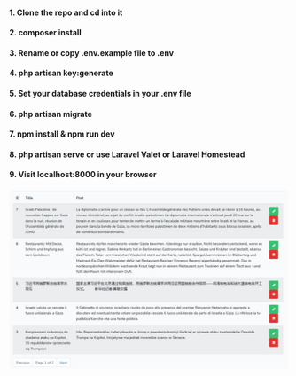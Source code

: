 #### 1. Clone the repo and cd into it
#### 2.  composer install
#### 3.   Rename or copy .env.example file to .env
#### 4.  php artisan key:generate
#### 5.   Set your database credentials in your .env file
#### 6. php artisan migrate
#### 7. npm install & npm run dev
#### 8.  php artisan serve or use Laravel Valet or Laravel Homestead
#### 9.  Visit localhost:8000 in your browser


![Screenshot](resources/lar7-crud-api.jpg)

